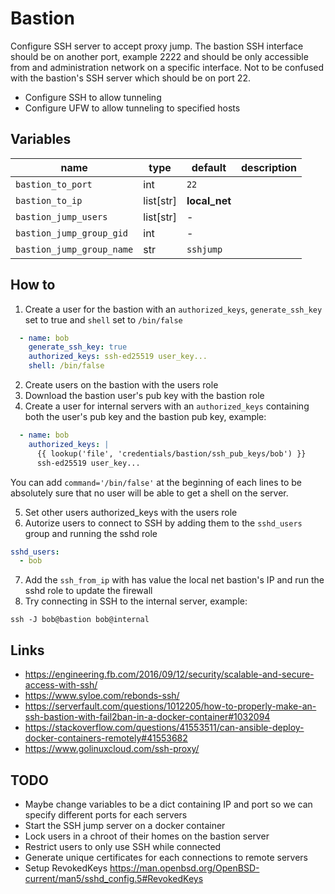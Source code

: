 # Bastion

Configure SSH server to accept proxy jump. The bastion SSH interface should be
on another port, example 2222 and should be only accessible from and
administration network on a specific interface. Not to be confused with the
bastion's SSH server which should be on port 22.

- Configure SSH to allow tunneling
- Configure UFW to allow tunneling to specified hosts

## Variables

| name                      | type      | default       | description |
| ---                       | ---       | ---           | ---         |
| `bastion_to_port`         | int       | `22`          |             |
| `bastion_to_ip`           | list[str] | **local_net** |             |
| `bastion_jump_users`      | list[str] | -             |             |
| `bastion_jump_group_gid`  | int       | -             |             |
| `bastion_jump_group_name` | str       | `sshjump`     |             |

## How to

1. Create a user for the bastion with an `authorized_keys`, `generate_ssh_key` set to true and `shell` set to `/bin/false`

```yaml
  - name: bob
    generate_ssh_key: true
    authorized_keys: ssh-ed25519 user_key...
    shell: /bin/false
```

2. Create users on the bastion with the users role
3. Download the bastion user's pub key with the bastion role
4. Create a user for internal servers with an `authorized_keys` containing both the user's pub key and the bastion pub key, example:

```yaml
  - name: bob
    authorized_keys: |
      {{ lookup('file', 'credentials/bastion/ssh_pub_keys/bob') }}
      ssh-ed25519 user_key...
```

You can add `command='/bin/false'` at the beginning of each lines to be
absolutely sure that no user will be able to get a shell on the server.

5. Set other users authorized_keys with the users role
6. Autorize users to connect to SSH by adding them to the `sshd_users` group and running the sshd role

```yaml
sshd_users:
  - bob
```

7. Add the `ssh_from_ip` with has value the local net bastion's IP and run the sshd role to update the firewall
8. Try connecting in SSH to the internal server, example:

```
ssh -J bob@bastion bob@internal
```

## Links

- https://engineering.fb.com/2016/09/12/security/scalable-and-secure-access-with-ssh/
- https://www.syloe.com/rebonds-ssh/
- https://serverfault.com/questions/1012205/how-to-properly-make-an-ssh-bastion-with-fail2ban-in-a-docker-container#1032094
- https://stackoverflow.com/questions/41553511/can-ansible-deploy-docker-containers-remotely#41553682
- https://www.golinuxcloud.com/ssh-proxy/

## TODO

- Maybe change variables to be a dict containing IP and port so we can specify different ports for each servers
- Start the SSH jump server on a docker container
- Lock users in a chroot of their homes on the bastion server
- Restrict users to only use SSH while connected
- Generate unique certificates for each connections to remote servers
- Setup RevokedKeys https://man.openbsd.org/OpenBSD-current/man5/sshd_config.5#RevokedKeys
